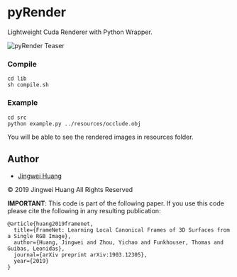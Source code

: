 # pyRender
Lightweight Cuda Renderer with Python Wrapper.

<!-- ## Processing Result -->
![pyRender Teaser](https://github.com/hjwdzh/pyRender/raw/master/resources/teaser.jpg)

### Compile
```
cd lib
sh compile.sh
```

### Example
```
cd src
python example.py ../resources/occlude.obj
```
You will be able to see the rendered images in resources folder.

## Author
- [Jingwei Huang](mailto:jingweih@stanford.edu)

&copy; 2019 Jingwei Huang All Rights Reserved

**IMPORTANT**: This code is part of the following paper. If you use this code please cite the following in any resulting publication:
```
@article{huang2019framenet,
  title={FrameNet: Learning Local Canonical Frames of 3D Surfaces from a Single RGB Image},
  author={Huang, Jingwei and Zhou, Yichao and Funkhouser, Thomas and Guibas, Leonidas},
  journal={arXiv preprint arXiv:1903.12305},
  year={2019}
}
```